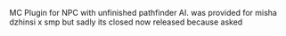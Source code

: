 MC Plugin for NPC with unfinished pathfinder AI.
was provided for misha dzhinsi x smp but sadly its closed now
released because asked
